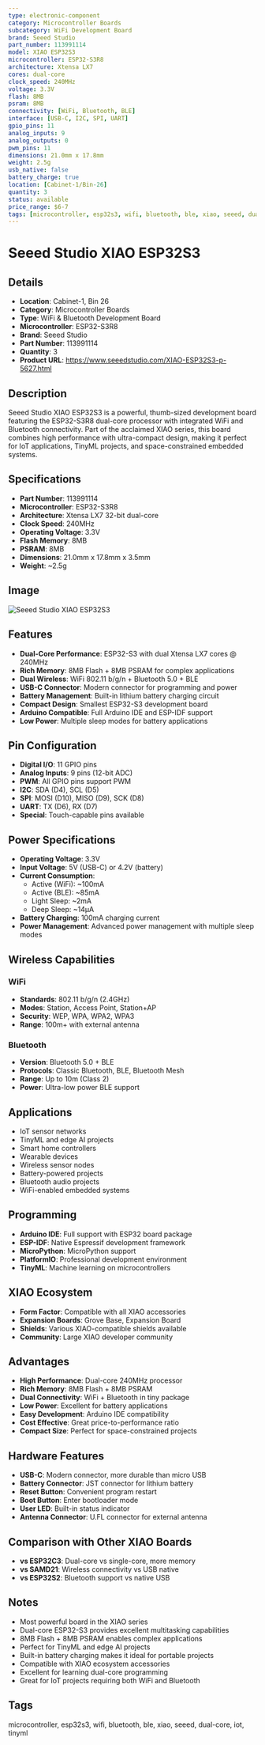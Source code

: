 ```yaml
---
type: electronic-component
category: Microcontroller Boards
subcategory: WiFi Development Board
brand: Seeed Studio
part_number: 113991114
model: XIAO ESP32S3
microcontroller: ESP32-S3R8
architecture: Xtensa LX7
cores: dual-core
clock_speed: 240MHz
voltage: 3.3V
flash: 8MB
psram: 8MB
connectivity: [WiFi, Bluetooth, BLE]
interface: [USB-C, I2C, SPI, UART]
gpio_pins: 11
analog_inputs: 9
analog_outputs: 0
pwm_pins: 11
dimensions: 21.0mm x 17.8mm
weight: 2.5g
usb_native: false
battery_charge: true
location: [Cabinet-1/Bin-26]
quantity: 3
status: available
price_range: $6-7
tags: [microcontroller, esp32s3, wifi, bluetooth, ble, xiao, seeed, dual-core, iot, tinyml]
---
```


# Seeed Studio XIAO ESP32S3

## Details

- **Location**: Cabinet-1, Bin 26
- **Category**: Microcontroller Boards
- **Type**: WiFi & Bluetooth Development Board
- **Microcontroller**: ESP32-S3R8
- **Brand**: Seeed Studio
- **Part Number**: 113991114
- **Quantity**: 3
- **Product URL**: https://www.seeedstudio.com/XIAO-ESP32S3-p-5627.html

## Description

Seeed Studio XIAO ESP32S3 is a powerful, thumb-sized development board featuring the ESP32-S3R8 dual-core processor with integrated WiFi and Bluetooth connectivity. Part of the acclaimed XIAO series, this board combines high performance with ultra-compact design, making it perfect for IoT applications, TinyML projects, and space-constrained embedded systems.

## Specifications

- **Part Number**: 113991114
- **Microcontroller**: ESP32-S3R8
- **Architecture**: Xtensa LX7 32-bit dual-core
- **Clock Speed**: 240MHz
- **Operating Voltage**: 3.3V
- **Flash Memory**: 8MB
- **PSRAM**: 8MB
- **Dimensions**: 21.0mm x 17.8mm x 3.5mm
- **Weight**: ~2.5g

## Image

![Seeed Studio XIAO ESP32S3](../attachments/seeed-xiao-esp32s3-113991114.jpg)

## Features

- **Dual-Core Performance**: ESP32-S3 with dual Xtensa LX7 cores @ 240MHz
- **Rich Memory**: 8MB Flash + 8MB PSRAM for complex applications
- **Dual Wireless**: WiFi 802.11 b/g/n + Bluetooth 5.0 + BLE
- **USB-C Connector**: Modern connector for programming and power
- **Battery Management**: Built-in lithium battery charging circuit
- **Compact Design**: Smallest ESP32-S3 development board
- **Arduino Compatible**: Full Arduino IDE and ESP-IDF support
- **Low Power**: Multiple sleep modes for battery applications

## Pin Configuration

- **Digital I/O**: 11 GPIO pins
- **Analog Inputs**: 9 pins (12-bit ADC)
- **PWM**: All GPIO pins support PWM
- **I2C**: SDA (D4), SCL (D5)
- **SPI**: MOSI (D10), MISO (D9), SCK (D8)
- **UART**: TX (D6), RX (D7)
- **Special**: Touch-capable pins available

## Power Specifications

- **Operating Voltage**: 3.3V
- **Input Voltage**: 5V (USB-C) or 4.2V (battery)
- **Current Consumption**:
  - Active (WiFi): ~100mA
  - Active (BLE): ~85mA
  - Light Sleep: ~2mA
  - Deep Sleep: ~14μA
- **Battery Charging**: 100mA charging current
- **Power Management**: Advanced power management with multiple sleep modes

## Wireless Capabilities

### WiFi
- **Standards**: 802.11 b/g/n (2.4GHz)
- **Modes**: Station, Access Point, Station+AP
- **Security**: WEP, WPA, WPA2, WPA3
- **Range**: 100m+ with external antenna

### Bluetooth
- **Version**: Bluetooth 5.0 + BLE
- **Protocols**: Classic Bluetooth, BLE, Bluetooth Mesh
- **Range**: Up to 10m (Class 2)
- **Power**: Ultra-low power BLE support

## Applications

- IoT sensor networks
- TinyML and edge AI projects
- Smart home controllers
- Wearable devices
- Wireless sensor nodes
- Battery-powered projects
- Bluetooth audio projects
- WiFi-enabled embedded systems

## Programming

- **Arduino IDE**: Full support with ESP32 board package
- **ESP-IDF**: Native Espressif development framework
- **MicroPython**: MicroPython support
- **PlatformIO**: Professional development environment
- **TinyML**: Machine learning on microcontrollers

## XIAO Ecosystem

- **Form Factor**: Compatible with all XIAO accessories
- **Expansion Boards**: Grove Base, Expansion Board
- **Shields**: Various XIAO-compatible shields available
- **Community**: Large XIAO developer community

## Advantages

- **High Performance**: Dual-core 240MHz processor
- **Rich Memory**: 8MB Flash + 8MB PSRAM
- **Dual Connectivity**: WiFi + Bluetooth in tiny package
- **Low Power**: Excellent for battery applications
- **Easy Development**: Arduino IDE compatibility
- **Cost Effective**: Great price-to-performance ratio
- **Compact Size**: Perfect for space-constrained projects

## Hardware Features

- **USB-C**: Modern connector, more durable than micro USB
- **Battery Connector**: JST connector for lithium battery
- **Reset Button**: Convenient program restart
- **Boot Button**: Enter bootloader mode
- **User LED**: Built-in status indicator
- **Antenna Connector**: U.FL connector for external antenna

## Comparison with Other XIAO Boards

- **vs ESP32C3**: Dual-core vs single-core, more memory
- **vs SAMD21**: Wireless connectivity vs USB native
- **vs ESP32S2**: Bluetooth support vs native USB

## Notes

- Most powerful board in the XIAO series
- Dual-core ESP32-S3 provides excellent multitasking capabilities
- 8MB Flash + 8MB PSRAM enables complex applications
- Perfect for TinyML and edge AI projects
- Built-in battery charging makes it ideal for portable projects
- Compatible with XIAO ecosystem accessories
- Excellent for learning dual-core programming
- Great for IoT projects requiring both WiFi and Bluetooth

## Tags

microcontroller, esp32s3, wifi, bluetooth, ble, xiao, seeed, dual-core, iot, tinyml
